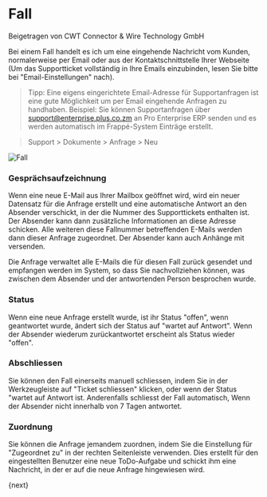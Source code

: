 <!-- add-breadcrumbs -->
# Fall
<span class="text-muted contributed-by">Beigetragen von CWT Connector & Wire Technology GmbH</span>

Bei einem Fall handelt es ich um eine eingehende Nachricht vom Kunden, normalerweise per Email oder aus der Kontaktschnittstelle Ihrer Webseite (Um das Supportticket vollständig in Ihre Emails einzubinden, lesen Sie bitte bei "Email-Einstellungen" nach).

> Tipp: Eine eigens eingerichtete Email-Adresse für Supportanfragen ist eine gute Möglichkeit um per Email eingehende Anfragen zu handhaben. Beispiel: Sie können Supportanfragen über support@enterprise.plus.co.zm an Pro Enterprise ERP senden und es werden automatisch im Frappé-System Einträge erstellt.

> Support > Dokumente > Anfrage > Neu

<img class="screenshot" alt="Fall" src="/docs/assets/img/support/issue.png">

### Gesprächsaufzeichnung

Wenn eine neue E-Mail aus Ihrer Mailbox geöffnet wird, wird ein neuer Datensatz für die Anfrage erstellt und eine automatische Antwort an den Absender verschickt, in der die Nummer des Supporttickets enthalten ist. Der Absender kann dann zusätzliche Informationen an diese Adresse schicken. Alle weiteren diese Fallnummer betreffenden E-Mails  werden dann dieser Anfrage zugeordnet. Der Absender kann auch Anhänge mit versenden.

Die Anfrage verwaltet alle E-Mails die für diesen Fall zurück gesendet und empfangen werden im System, so dass Sie nachvollziehen können, was zwischen dem Absender und der antwortenden Person besprochen wurde.

### Status

Wenn eine neue Anfrage erstellt wurde, ist ihr Status "offen", wenn geantwortet wurde, ändert sich der Status auf "wartet auf Antwort". Wenn der Absender wiederum zurückantwortet erscheint als Status wieder "offen".

### Abschliessen

Sie können den Fall einerseits manuell schliessen, indem Sie in der Werkzeugleiste auf "Ticket schliessen" klicken, oder wenn der Status "wartet auf Antwort ist. Anderenfalls schliesst der Fall automatisch, Wenn der Absender nicht innerhalb von 7 Tagen antwortet.

### Zuordnung

Sie können die Anfrage jemandem zuordnen, indem Sie die Einstellung für "Zugeordnet zu" in der rechten Seitenleiste verwenden. Dies erstellt für den eingestellten Benutzer eine neue ToDo-Aufgabe und schickt ihm eine Nachricht, in der er auf die neue Anfrage hingewiesen wird.

{next}
